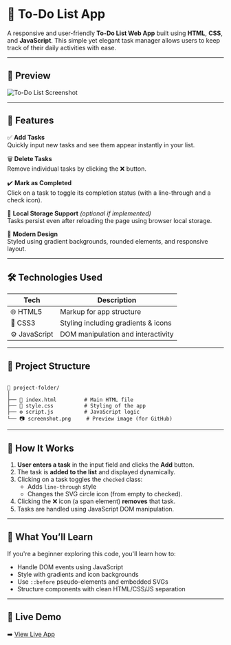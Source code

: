 # 📝 To-Do List App

A responsive and user-friendly **To-Do List Web App** built using **HTML**, **CSS**, and **JavaScript**. This simple yet elegant task manager allows users to keep track of their daily activities with ease.

---

## 📸 Preview

![To-Do List Screenshot](TO-Do-LISTAPP/preview.PNG)


---

## 🚀 Features

✅ **Add Tasks**  
Quickly input new tasks and see them appear instantly in your list.

🗑️ **Delete Tasks**  
Remove individual tasks by clicking the ❌ button.

✔️ **Mark as Completed**  
Click on a task to toggle its completion status (with a line-through and a check icon).

💾 **Local Storage Support** *(optional if implemented)*  
Tasks persist even after reloading the page using browser local storage.

🎨 **Modern Design**  
Styled using gradient backgrounds, rounded elements, and responsive layout.

---

## 🛠️ Technologies Used

| Tech         | Description                         |
|--------------|-------------------------------------|
| 🌐 HTML5     | Markup for app structure             |
| 🎨 CSS3      | Styling including gradients & icons  |
| ⚙️ JavaScript | DOM manipulation and interactivity   |

---

## 📂 Project Structure

```

📁 project-folder/
│
├── 📄 index.html         # Main HTML file
├── 🎨 style.css          # Styling of the app
├── ⚙️ script.js          # JavaScript logic
└── 📷 screenshot.png     # Preview image (for GitHub)

```

---

## 📌 How It Works

1. **User enters a task** in the input field and clicks the **Add** button.
2. The task is **added to the list** and displayed dynamically.
3. Clicking on a task toggles the `checked` class:
   - Adds `line-through` style
   - Changes the SVG circle icon (from empty to checked).
4. Clicking the ❌ icon (a span element) **removes** that task.
5. Tasks are handled using JavaScript DOM manipulation.

---

## 🧠 What You’ll Learn

If you're a beginner exploring this code, you'll learn how to:

- Handle DOM events using JavaScript
- Style with gradients and icon backgrounds
- Use `::before` pseudo-elements and embedded SVGs
- Structure components with clean HTML/CSS/JS separation

---

## 🔗 Live Demo

➡️ [View Live App](https://your-deployment-link.com) <!-- Replace with actual link -->
